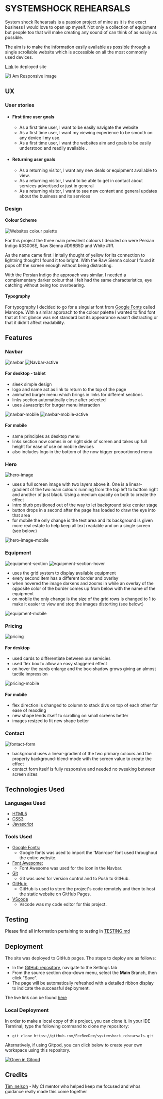 # **SYSTEMSHOCK REHEARSALS**

System shock Rehearsals is a passion project of mine as it is the exact business I would  love to open up myself. Not only a collection of equipment but people too that will make creating any sound of can think of as easily as possible.

The aim is to make the information easily available as possible through a single scrollable website which is accessible on all the most commonly used devices.

[Link](https://eeebeedee.github.io/systemshock_rehearsals/) to deployed site

![I Am Responsive image](documentation/placeholder-readme.png)


## UX 


### User stories

* #### First time user goals

    * As a first time user, I want to be easily navigate the website
    * As a first time user, I want my viewing experience to be smooth on any device I my use.
    * As a first time user, I want the websites aim and goals to be easily understood and readily available .

* #### Returning user goals

    * As a returning visitor, I want any new deals or equipment available to view.
    * As a returning visitor, I want to be able to get in contact about services advertised or just in general 
    *  As a returning visitor, I want to see new content and general updates about the business and its services

### Design

#### Colour Scheme

![Websites colour palette](documentation/systemshock_palette.png)

For this project the three main prevalent colours I decided on were Persian Indigo #33006E, Raw Sienna #D98B5D and White #fff.

As the name came first I initally thought of yellow for its connection to lightning thought I found it too bright. With the Raw Sienna colour I found it pops off the screen enough without being distracting.

With the Persian Indigo the approach was similar, I needed a complementary darker colour that I felt had the same characteristics, eye catching without being too overbearing.

#### Typography

For typography I decided to go for a singular font from [Google Fonts](https://fonts.google.com/) called Manrope. With a similar approach to the colour palette I wanted to find font that at first glance was not standard but its appearance wasn't distracting or that it didn't affect readability. 

## Features

### Navbar

![navbar](documentation/navbar-desktop.png)
![Navbar-active](documentation/navbar-desktop-active.png)

#### For desktop - tablet
- sleek simple design
- logo and name act as link to return to the top of the page
- animated burger menu which brings in links for different sections
- links section automatically close after selected
- uses Javascript for burger menu interaction

![navbar-mobile](documentation/navbar-mobile.png)
![navbar-mobile-active](documentation/navbar-mobile-active.png)

#### For mobile
- same principles as desktop menu
- links section now comes in on right side of screen and takes up full height for ease of use on mobile devices
- also includes logo in the bottom of the now bigger proportioned menu 

### Hero 

![hero-image](documentation/hero-doc.png)

- uses a full screen image with two layers above it. One is a linear-gradient of the two main colours running from the top left to bottom right and another of just black. Using a medium opacity on both to create the effect
- Intro blurb positioned out of the way to let background take center stage
- button drops in a second after the page has loaded to draw the eye into that area
-  for mobile the only change is the text area and its background is given more real estate to help keep all text readable and on a single screen (see below:)

![hero-image-mobile](documentation/hero-doc-mobile.png)

### Equipment

![equipment-section](documentation/equipment.png)
![equipment-section-hover](documentation/equipment-hover.png)

- uses the grid system to display available equipment 
- every second item has a different border and overlay
- when hovered the image darkens and zooms in while an overlay of the opposite color of the border comes up from below with the name of the equipment
- on mobile the only change is the size of the grid rows is changed to 1 to make it easier to view and stop the images distorting (see below:)

![equipment-mobile](documentation/equipment-mobile.png)

### Pricing 

![pricing](/documentation/pricing.png)

#### For desktop

- used cards to differentiate between our servicies 
- used flex box to allow an easy staggered effect
- on hover the cards enlarge and the box-shadow grows giving an almost tactile impression

![pricing-mobile](/documentation/pricing-mobile.png)

#### For mobile

- flex direction is changed to column to stack divs on top of each other for ease of reacding 
- new shape lends itself to scrolling on small screens better
- images resized to fit new shape better

### Contact

![fontact-form](documentation/contact.png)

- background uses a linear-gradient of the two primary colours and the property background-blend-mode with the screen value to create the effect
- contact form itself is fully responsive and needed no tweaking between screen sizes

## Technologies Used

### Languages Used

-   [HTML5](https://en.wikipedia.org/wiki/HTML5)
-   [CSS3](https://en.wikipedia.org/wiki/Cascading_Style_Sheets)
-   [Javascript](https://en.wikipedia.org/wiki/JavaScript)

### Tools Used

- [Google Fonts:](https://fonts.google.com/)
    - Google fonts was used to import the 'Manrope' font used throughout the entire website.
- [Font Awesome:](https://fontawesome.com/)
    - Font Awesome was used for the icon in the Navbar.
- [Git](https://git-scm.com/)
    - Git was used for version control and to Push to GitHub.
- [GitHub:](https://github.com/)
    - GitHub is used to store the project's code remotely and then to host the static website on GitHub Pages.
- [VScode](https://code.visualstudio.com/)
    - Vscode was my code editor for this project.


## Testing

Please find all information pertaining to testing in [TESTING.md](TESTING.md)

## Deployment

The site was deployed to GitHub pages. The steps to deploy are as follows: 
  - In the [GitHub repository](https://github.com/EeeBeeDee/systemshock_rehearsals), navigate to the Settings tab 
  - From the source section drop-down menu, select the **Main** Branch, then click "Save".
  - The page will be automatically refreshed with a detailed ribbon display to indicate the successful deployment.

The live link can be found [here](https://eeebeedee.github.io/systemshock_rehearsals/)

### Local Deployment

In order to make a local copy of this project, you can clone it. In your IDE Terminal, type the following command to clone my repository:

- `git clone https://github.com/EeeBeeDee/systemshock_rehearsals.git`

Alternatively, if using Gitpod, you can click below to create your own workspace using this repository.

[![Open in Gitpod](https://gitpod.io/button/open-in-gitpod.svg)](https://gitpod.io/#https://github.com/EeeBeeDee/systemshock_rehearsals)

## Credits

[Tim_nelson](https://tim.2bn.dev/) - My CI mentor who helped keep me focused and whos guidance really made this come together 